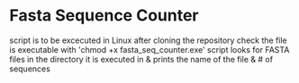 # Fasta Sequence Counter
script is to be excecuted in Linux
after cloning the repository check the file is executable with
	'chmod +x fasta_seq_counter.exe'
script looks for FASTA files in the directory it is executed in &
prints the name of the file & # of sequences
